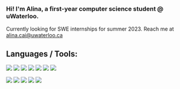 ### Hi! I'm Alina, a first-year computer science student @ uWaterloo.

Currently looking for SWE internships for summer 2023.
Reach me at alina.cai@uwaterloo.ca

## Languages / Tools:

![](https://img.shields.io/badge/-C-00599C?style=flat&logo=c&logoColor=white)
![](https://img.shields.io/badge/-C++-00599C?style=flat&logo=c%2B%2B&logoColor=white)
![](https://img.shields.io/badge/-Python-000000?style=flat&logo=python&logoColor=green)
![](https://img.shields.io/badge/-HTML-000000?style=flat&logo=html&logoColor=red)
![](https://img.shields.io/badge/-CSS-000000?style=flat&logo=css&logoColor=yellow)
![](https://img.shields.io/badge/-Javascript-F7DF1E?style=flat&logo=javascript&logoColor=white)
![](https://img.shields.io/badge/-Markdown-000000?style=flat&logo=markdown&logoColor=white)

![](https://img.shields.io/badge/-Git-F05032?style=flat&logo=git&logoColor=white)
[![](https://img.shields.io/badge/Terminal-Oh%20My%20Zsh-4EAA25?labelColor=111111&style=flat&logo=gnu-bash&logoColor=white)](https://github.com/ohmyzsh/ohmyzsh)
[![](https://img.shields.io/badge/Messaging-Discord-7289da?labelColor=111111&style=flat&logo=discord&logoColor=white)](https://discord.com)
[![](https://img.shields.io/badge/Editor-VS_Code-007ACC?labelColor=111111&style=flat&logo=visual-studio-code&logoColor=white)](https://code.visualstudio.com/)
![](https://img.shields.io/badge/-LaTeX-000000?style=flat&logo=latex&logoColor=green)
